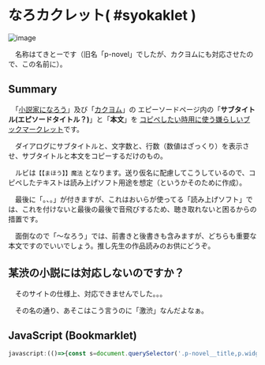 # なろカクレット( #syokaklet )


![image](https://github.com/user-attachments/assets/3d1898f8-0efb-4b52-9e39-8018761a100c)


　名称はてきとーです（旧名「p-novel」でしたが、カクヨムにも対応させたので、この名前に）。

## Summary

　「[小説家になろう](https://syosetu.com/)」及び「[カクヨム](https://kakuyomu.jp/)」の エピーソードページ内の「<b>サブタイトル(エピソードタイトル？)</b>」と「<b>本文</b>」を <u>コピペしたい時用に使う嫌らしいブックマークレット</u>です。

　ダイアログにサブタイトルと、文字数と、行数（数値はざっくり）を表示させ、サブタイトルと本文をコピーするだけのもの。

　ルビは``【【まほう】】魔法`` となります。送り仮名に配慮してこうしているので、コピペしたテキストは読み上げソフト用途を想定（というかそのために作成）。

　最後に「。、。」が付きますが、これはおいらが使ってる「読み上げソフト」では、これを付けないと最後の最後で音飛びするため、聴き取れないと困るからの措置です。

　面倒なので「～なろう」では、前書きと後書きも含みますが、どちらも重要な本文ですのでいいでしょう。推し先生の作品読みのお供にどうぞ。


## 某渋の小説には対応しないのですか？

　そのサイトの仕様上、対応できませんでした。。。

　その名の通り、あそこはこう言うのに「激渋」なんだよなぁ。
　

## JavaScript (Bookmarklet)

```js
javascript:(()=>{const s=document.querySelector('.p-novel__title,p.widget-episodeTitle')?.innerText.trim(),b=document.querySelector(%27.p-novel__body,[data-episode-text],.widget-episodeBody,[itemprop="articleBody"]%27);if(!s||!b)return alert("取得不可");let c=b.cloneNode(true);c.querySelectorAll(%27ruby%27).forEach(r=>{r.querySelectorAll(%27rt%27).forEach(rt=>{rt.innerText=rt.innerText.replace(/[【】]/g,%27%27)});let rt=r.querySelector(%27rt%27)?.innerText.trim()||"",rb=[...r.childNodes].filter(n=>n.nodeType===3||n.tagName==="RB").map(n=>n.textContent).join(%27%27).trim();r.replaceWith(`【【${rt}】】${rb}`)});let f=c.innerText,text=s+%27\n\n%27+f+%27\n。、。\n\n\n%27,lines=text.split(%27\n%27).filter(l=>l.trim()).length,chars=text.length;navigator.clipboard.writeText(text).then(()=>alert(`コピー完了: ${s}\n文字数: ${chars}\n行数: ${lines}`)).catch(e=>alert("コピー失敗: "+e))})();
```
